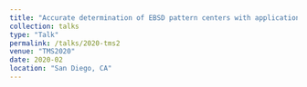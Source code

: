 ```yaml
---
title: "Accurate determination of EBSD pattern centers with applications in resolving pseudosymmetry"
collection: talks
type: "Talk"
permalink: /talks/2020-tms2
venue: "TMS2020"
date: 2020-02
location: "San Diego, CA"
---
```

